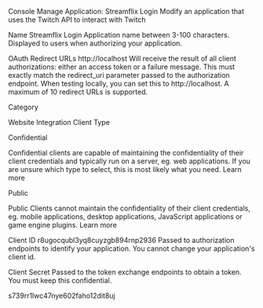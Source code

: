 Console
Manage Application: Streamflix Login
Modify an application that uses the Twitch API to interact with Twitch

Name
Streamflix Login
Application name between 3-100 characters. Displayed to users when authorizing your application.

OAuth Redirect URLs
http://localhost
Will receive the result of all client authorizations: either an access token or a failure message. This must exactly match the redirect_uri parameter passed to the authorization endpoint. When testing locally, you can set this to http://localhost. A maximum of 10 redirect URLs is supported.

Category

Website Integration
Client Type

Confidential

Confidential clients are capable of maintaining the confidentiality of their client credentials and typically run on a server, eg. web applications. If you are unsure which type to select, this is most likely what you need. Learn more


Public

Public Clients cannot maintain the confidentiality of their client credentials, eg. mobile applications, desktop applications, JavaScript applications or game engine plugins. Learn more


Client ID
r8ugocqubl3yq8cuyzgb894rnp2936
Passed to authorization endpoints to identify your application. You cannot change your application's client id.

Client Secret
Passed to the token exchange endpoints to obtain a token. You must keep this confidential.

s739rr1lwc47nye602faho12dit8uj





